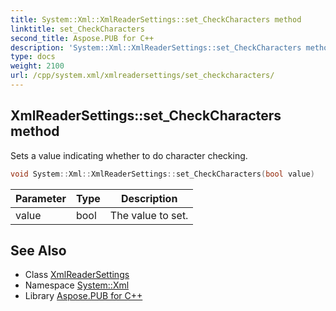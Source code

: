 ```yaml
---
title: System::Xml::XmlReaderSettings::set_CheckCharacters method
linktitle: set_CheckCharacters
second_title: Aspose.PUB for C++
description: 'System::Xml::XmlReaderSettings::set_CheckCharacters method. Sets a value indicating whether to do character checking in C++.'
type: docs
weight: 2100
url: /cpp/system.xml/xmlreadersettings/set_checkcharacters/
---
```

## XmlReaderSettings::set_CheckCharacters method


Sets a value indicating whether to do character checking.

```cpp
void System::Xml::XmlReaderSettings::set_CheckCharacters(bool value)
```


| Parameter | Type | Description |
| --- | --- | --- |
| value | bool | The value to set. |

## See Also

* Class [XmlReaderSettings](../)
* Namespace [System::Xml](../../)
* Library [Aspose.PUB for C++](../../../)

